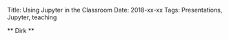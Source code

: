Title: Using Jupyter in the Classroom
Date: 2018-xx-xx
Tags: Presentations, Jupyter, teaching


** Dirk **
